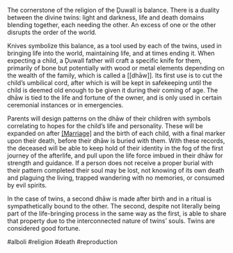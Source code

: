 The cornerstone of the religion of the Ḑuwall is balance. There is a duality between the divine twins: light and darkness, life and death  domains blending together, each needing the other. An excess of one or the other disrupts the order of the world. 
  
Knives symbolize this balance, as a tool used by each of the twins, used in bringing life into the world, maintaining life, and at times ending it. When expecting a child, a Ḑuwall father will craft a specific knife for them, primarily of bone but potentially with wood or metal elements depending on the wealth of the family, which is called a [[dhāw]]. Its first use is to cut the child’s umbilical cord, after which is will be kept in safekeeping until the child is deemed old enough to be given it during their coming of age. The dhāw is tied to the life and fortune of the owner, and is only used in certain ceremonial instances or in emergencies.  

Parents will design patterns on the dhāw of their children with symbols correlating to hopes for the child’s life and personality. These will be expanded on after [[Marriage]](s) and the birth of each child, with a final marker upon their death, before their dhāw is buried with them. With these records, the deceased will be able to keep hold of their identity in the fog of the first journey of the afterlife, and pull upon the life force imbued in their dhāw for strength and guidance. If a person does not receive a proper burial with their pattern completed their soul may be lost, not knowing of its own death and plaguing the living, trapped wandering with no memories, or consumed by evil spirits.  
  
In the case of twins, a second dhāw is made after birth and in a ritual is sympathetically bound to the other. The second, despite not literally being part of the life-bringing process in the same way as the first, is able to share that property due to the interconnected nature of twins’ souls. Twins are considered good fortune.

#alboli #religion #death #reproduction 
